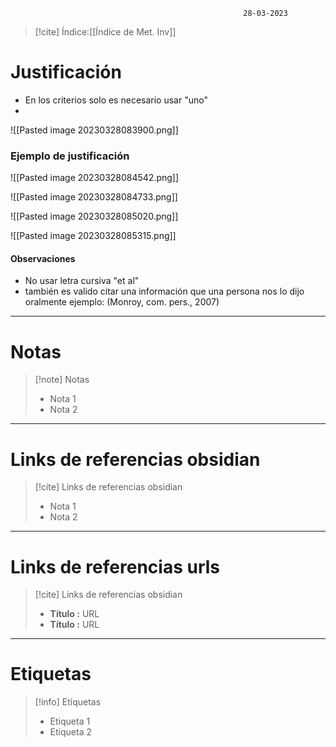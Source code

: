 														28-03-2023

>[!cite] Índice:[[Índice de Met. Inv]]


# Justificación

- En los criterios solo es necesario usar "uno"
- 


![[Pasted image 20230328083900.png]]


### Ejemplo de justificación 

![[Pasted image 20230328084542.png]]

![[Pasted image 20230328084733.png]]

![[Pasted image 20230328085020.png]]

![[Pasted image 20230328085315.png]]




#### Observaciones 

- No usar letra cursiva "et al"
- también es valido citar una información que una persona nos lo dijo oralmente ejemplo:
   (Monroy, com. pers., 2007)


--------------------------------------------------

# Notas
> [!note]  Notas
> - Nota 1
> - Nota 2

--------------------------------------------------

# Links de referencias obsidian

> [!cite]  Links de referencias obsidian
> - Nota 1
> - Nota 2

--------------------------------------------------

# Links de referencias urls

> [!cite]  Links de referencias obsidian
> - __Título :__ URL
> - __Título :__ URL

--------------------------------------------------

# Etiquetas
> [!info] Etiquetas
> - Etiqueta 1
> - Etiqueta 2
